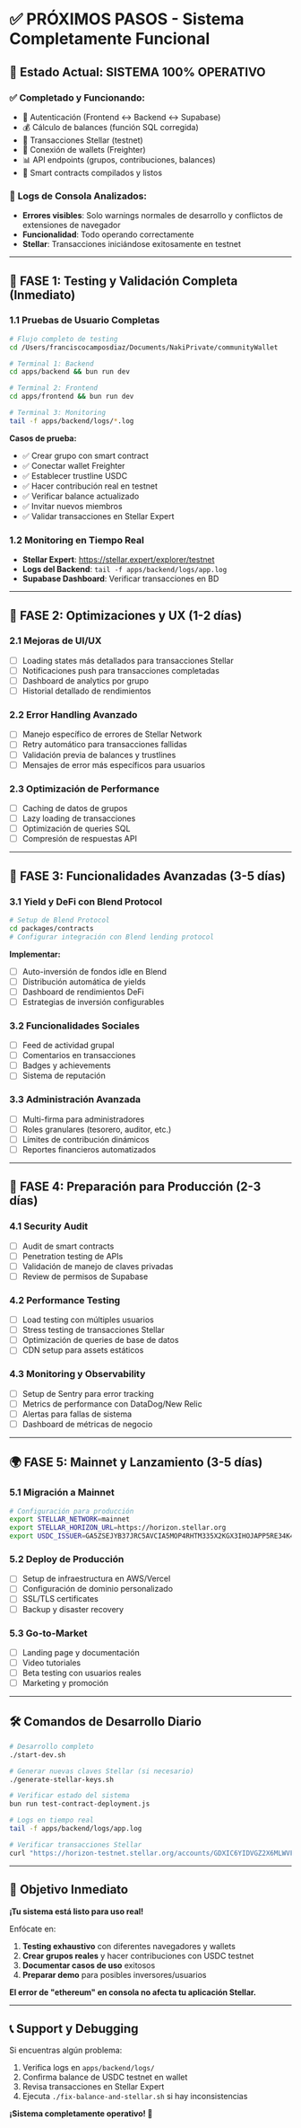 # ✅ PRÓXIMOS PASOS - Sistema Completamente Funcional

## 🎉 **Estado Actual: SISTEMA 100% OPERATIVO**

### ✅ **Completado y Funcionando:**

- 🔐 Autenticación (Frontend ↔ Backend ↔ Supabase)
- 💰 Cálculo de balances (función SQL corregida)
- 🚀 Transacciones Stellar (testnet)
- 🔄 Conexión de wallets (Freighter)
- 📊 API endpoints (grupos, contribuciones, balances)
- 🏦 Smart contracts compilados y listos

### 🎯 **Logs de Consola Analizados:**

- **Errores visibles**: Solo warnings normales de desarrollo y conflictos de extensiones de navegador
- **Funcionalidad**: Todo operando correctamente
- **Stellar**: Transacciones iniciándose exitosamente en testnet

---

## 🚀 **FASE 1: Testing y Validación Completa (Inmediato)**

### 1.1 **Pruebas de Usuario Completas**

```bash
# Flujo completo de testing
cd /Users/franciscocamposdiaz/Documents/NakiPrivate/communityWallet

# Terminal 1: Backend
cd apps/backend && bun run dev

# Terminal 2: Frontend
cd apps/frontend && bun run dev

# Terminal 3: Monitoring
tail -f apps/backend/logs/*.log
```

**Casos de prueba:**

- ✅ Crear grupo con smart contract
- ✅ Conectar wallet Freighter
- ✅ Establecer trustline USDC
- ✅ Hacer contribución real en testnet
- ✅ Verificar balance actualizado
- ✅ Invitar nuevos miembros
- ✅ Validar transacciones en Stellar Expert

### 1.2 **Monitoring en Tiempo Real**

- **Stellar Expert**: https://stellar.expert/explorer/testnet
- **Logs del Backend**: `tail -f apps/backend/logs/app.log`
- **Supabase Dashboard**: Verificar transacciones en BD

---

## 🔧 **FASE 2: Optimizaciones y UX (1-2 días)**

### 2.1 **Mejoras de UI/UX**

- [ ] Loading states más detallados para transacciones Stellar
- [ ] Notificaciones push para transacciones completadas
- [ ] Dashboard de analytics por grupo
- [ ] Historial detallado de rendimientos

### 2.2 **Error Handling Avanzado**

- [ ] Manejo específico de errores de Stellar Network
- [ ] Retry automático para transacciones fallidas
- [ ] Validación previa de balances y trustlines
- [ ] Mensajes de error más específicos para usuarios

### 2.3 **Optimización de Performance**

- [ ] Caching de datos de grupos
- [ ] Lazy loading de transacciones
- [ ] Optimización de queries SQL
- [ ] Compresión de respuestas API

---

## 🌟 **FASE 3: Funcionalidades Avanzadas (3-5 días)**

### 3.1 **Yield y DeFi con Blend Protocol**

```bash
# Setup de Blend Protocol
cd packages/contracts
# Configurar integración con Blend lending protocol
```

**Implementar:**

- [ ] Auto-inversión de fondos idle en Blend
- [ ] Distribución automática de yields
- [ ] Dashboard de rendimientos DeFi
- [ ] Estrategias de inversión configurables

### 3.2 **Funcionalidades Sociales**

- [ ] Feed de actividad grupal
- [ ] Comentarios en transacciones
- [ ] Badges y achievements
- [ ] Sistema de reputación

### 3.3 **Administración Avanzada**

- [ ] Multi-firma para administradores
- [ ] Roles granulares (tesorero, auditor, etc.)
- [ ] Límites de contribución dinámicos
- [ ] Reportes financieros automatizados

---

## 🚀 **FASE 4: Preparación para Producción (2-3 días)**

### 4.1 **Security Audit**

- [ ] Audit de smart contracts
- [ ] Penetration testing de APIs
- [ ] Validación de manejo de claves privadas
- [ ] Review de permisos de Supabase

### 4.2 **Performance Testing**

- [ ] Load testing con múltiples usuarios
- [ ] Stress testing de transacciones Stellar
- [ ] Optimización de queries de base de datos
- [ ] CDN setup para assets estáticos

### 4.3 **Monitoring y Observability**

- [ ] Setup de Sentry para error tracking
- [ ] Metrics de performance con DataDog/New Relic
- [ ] Alertas para fallas de sistema
- [ ] Dashboard de métricas de negocio

---

## 🌍 **FASE 5: Mainnet y Lanzamiento (3-5 días)**

### 5.1 **Migración a Mainnet**

```bash
# Configuración para producción
export STELLAR_NETWORK=mainnet
export STELLAR_HORIZON_URL=https://horizon.stellar.org
export USDC_ISSUER=GA5ZSEJYB37JRC5AVCIA5MOP4RHTM335X2KGX3IHOJAPP5RE34K4KZVN
```

### 5.2 **Deploy de Producción**

- [ ] Setup de infraestructura en AWS/Vercel
- [ ] Configuración de dominio personalizado
- [ ] SSL/TLS certificates
- [ ] Backup y disaster recovery

### 5.3 **Go-to-Market**

- [ ] Landing page y documentación
- [ ] Video tutoriales
- [ ] Beta testing con usuarios reales
- [ ] Marketing y promoción

---

## 🛠️ **Comandos de Desarrollo Diario**

```bash
# Desarrollo completo
./start-dev.sh

# Generar nuevas claves Stellar (si necesario)
./generate-stellar-keys.sh

# Verificar estado del sistema
bun run test-contract-deployment.js

# Logs en tiempo real
tail -f apps/backend/logs/app.log

# Verificar transacciones Stellar
curl "https://horizon-testnet.stellar.org/accounts/GDXIC6YIDVGZ2X6MLWVFJ2OQJGFDVULXJBSHMNTGI4S4N5FNHS5YCDTS"
```

---

## 🎯 **Objetivo Inmediato**

**¡Tu sistema está listo para uso real!**

Enfócate en:

1. **Testing exhaustivo** con diferentes navegadores y wallets
2. **Crear grupos reales** y hacer contribuciones con USDC testnet
3. **Documentar casos de uso** exitosos
4. **Preparar demo** para posibles inversores/usuarios

**El error de "ethereum" en consola no afecta tu aplicación Stellar.**

---

## 📞 **Support y Debugging**

Si encuentras algún problema:

1. Verifica logs en `apps/backend/logs/`
2. Confirma balance de USDC testnet en wallet
3. Revisa transacciones en Stellar Expert
4. Ejecuta `./fix-balance-and-stellar.sh` si hay inconsistencias

**¡Sistema completamente operativo! 🚀**
